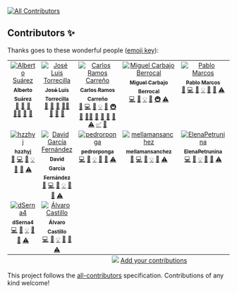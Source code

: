 
<!-- ALL-CONTRIBUTORS-BADGE:START - Do not remove or modify this section -->
[![All Contributors](https://img.shields.io/badge/all_contributors-16-orange.svg?style=flat-square)](#contributors-)
<!-- ALL-CONTRIBUTORS-BADGE:END -->
## Contributors ✨

Thanks goes to these wonderful people ([emoji key](https://allcontributors.org/docs/en/emoji-key)):
<!-- ALL-CONTRIBUTORS-LIST:START - Do not remove or modify this section -->
<!-- prettier-ignore-start -->
<!-- markdownlint-disable -->
<table>
  <tbody>
    <tr>
      <td align="center" valign="top" width="14.28%"><a href="https://scholar.google.es/citations?user=4X4znJIAAAAJ&hl=en"><img src="https://scholar.googleusercontent.com/citations?view_op=view_photo&user=4X4znJIAAAAJ&citpid=3?s=100" width="100px;" alt="Alberto Suárez"/><br /><sub><b>Alberto Suárez</b></sub></a><br /><a href="https://github.com/GAA-UAM/scikit-fda/issues?q=author%3A" title="Bug reports">🐛</a> <a href="https://github.com/GAA-UAM/scikit-fda/commits?author=" title="Documentation">📖</a> <a href="#ideas" title="Ideas, Planning, & Feedback">🤔</a> <a href="#mentoring" title="Mentoring">🧑‍🏫</a> <a href="#projectManagement" title="Project Management">📆</a> <a href="#research" title="Research">🔬</a></td>
      <td align="center" valign="top" width="14.28%"><a href="https://github.com/jltorrecilla"><img src="https://avatars.githubusercontent.com/u/5597899?v=4?s=100" width="100px;" alt="José Luis Torrecilla"/><br /><sub><b>José Luis Torrecilla</b></sub></a><br /><a href="https://github.com/GAA-UAM/scikit-fda/issues?q=author%3Ajltorrecilla" title="Bug reports">🐛</a> <a href="https://github.com/GAA-UAM/scikit-fda/commits?author=jltorrecilla" title="Documentation">📖</a> <a href="#ideas-jltorrecilla" title="Ideas, Planning, & Feedback">🤔</a> <a href="#mentoring-jltorrecilla" title="Mentoring">🧑‍🏫</a> <a href="#projectManagement-jltorrecilla" title="Project Management">📆</a> <a href="#research-jltorrecilla" title="Research">🔬</a> <a href="#talk-jltorrecilla" title="Talks">📢</a></td>
      <td align="center" valign="top" width="14.28%"><a href="https://github.com/vnmabus"><img src="https://avatars.githubusercontent.com/u/2364173?v=4?s=100" width="100px;" alt="Carlos Ramos Carreño"/><br /><sub><b>Carlos Ramos Carreño</b></sub></a><br /><a href="https://github.com/GAA-UAM/scikit-fda/issues?q=author%3Avnmabus" title="Bug reports">🐛</a> <a href="https://github.com/GAA-UAM/scikit-fda/commits?author=vnmabus" title="Code">💻</a> <a href="https://github.com/GAA-UAM/scikit-fda/commits?author=vnmabus" title="Documentation">📖</a> <a href="#example-vnmabus" title="Examples">💡</a> <a href="#ideas-vnmabus" title="Ideas, Planning, & Feedback">🤔</a> <a href="#infra-vnmabus" title="Infrastructure (Hosting, Build-Tools, etc)">🚇</a> <a href="#maintenance-vnmabus" title="Maintenance">🚧</a> <a href="#mentoring-vnmabus" title="Mentoring">🧑‍🏫</a> <a href="#projectManagement-vnmabus" title="Project Management">📆</a> <a href="#question-vnmabus" title="Answering Questions">💬</a> <a href="#research-vnmabus" title="Research">🔬</a> <a href="https://github.com/GAA-UAM/scikit-fda/pulls?q=is%3Apr+reviewed-by%3Avnmabus" title="Reviewed Pull Requests">👀</a> <a href="https://github.com/GAA-UAM/scikit-fda/commits?author=vnmabus" title="Tests">⚠️</a> <a href="#tutorial-vnmabus" title="Tutorials">✅</a> <a href="#talk-vnmabus" title="Talks">📢</a></td>
      <td align="center" valign="top" width="14.28%"><a href="https://github.com/mcarbajo"><img src="https://avatars.githubusercontent.com/u/23211688?v=4?s=100" width="100px;" alt="Miguel Carbajo Berrocal"/><br /><sub><b>Miguel Carbajo Berrocal</b></sub></a><br /><a href="https://github.com/GAA-UAM/scikit-fda/commits?author=mcarbajo" title="Code">💻</a> <a href="https://github.com/GAA-UAM/scikit-fda/commits?author=mcarbajo" title="Documentation">📖</a> <a href="#example-mcarbajo" title="Examples">💡</a> <a href="#ideas-mcarbajo" title="Ideas, Planning, & Feedback">🤔</a> <a href="#infra-mcarbajo" title="Infrastructure (Hosting, Build-Tools, etc)">🚇</a> <a href="https://github.com/GAA-UAM/scikit-fda/commits?author=mcarbajo" title="Tests">⚠️</a></td>
      <td align="center" valign="top" width="14.28%"><a href="https://github.com/pablomm"><img src="https://avatars.githubusercontent.com/u/16774925?v=4?s=100" width="100px;" alt="Pablo Marcos"/><br /><sub><b>Pablo Marcos</b></sub></a><br /><a href="https://github.com/GAA-UAM/scikit-fda/issues?q=author%3Apablomm" title="Bug reports">🐛</a> <a href="https://github.com/GAA-UAM/scikit-fda/commits?author=pablomm" title="Code">💻</a> <a href="https://github.com/GAA-UAM/scikit-fda/commits?author=pablomm" title="Documentation">📖</a> <a href="#example-pablomm" title="Examples">💡</a> <a href="#ideas-pablomm" title="Ideas, Planning, & Feedback">🤔</a> <a href="#research-pablomm" title="Research">🔬</a> <a href="https://github.com/GAA-UAM/scikit-fda/commits?author=pablomm" title="Tests">⚠️</a></td>
      <td align="center" valign="top" width="14.28%"><a href="https://github.com/amandaher"><img src="https://avatars.githubusercontent.com/u/10870521?v=4?s=100" width="100px;" alt="amandaher"/><br /><sub><b>amandaher</b></sub></a><br /><a href="https://github.com/GAA-UAM/scikit-fda/commits?author=amandaher" title="Code">💻</a> <a href="https://github.com/GAA-UAM/scikit-fda/commits?author=amandaher" title="Documentation">📖</a> <a href="#example-amandaher" title="Examples">💡</a> <a href="#ideas-amandaher" title="Ideas, Planning, & Feedback">🤔</a> <a href="#research-amandaher" title="Research">🔬</a> <a href="https://github.com/GAA-UAM/scikit-fda/commits?author=amandaher" title="Tests">⚠️</a></td>
      <td align="center" valign="top" width="14.28%"><a href="http://manso92.com/"><img src="https://avatars.githubusercontent.com/u/2530727?v=4?s=100" width="100px;" alt="Pablo"/><br /><sub><b>Pablo</b></sub></a><br /><a href="https://github.com/GAA-UAM/scikit-fda/issues?q=author%3Amanso92" title="Bug reports">🐛</a> <a href="https://github.com/GAA-UAM/scikit-fda/commits?author=manso92" title="Code">💻</a> <a href="https://github.com/GAA-UAM/scikit-fda/commits?author=manso92" title="Documentation">📖</a> <a href="#example-manso92" title="Examples">💡</a> <a href="#ideas-manso92" title="Ideas, Planning, & Feedback">🤔</a> <a href="#infra-manso92" title="Infrastructure (Hosting, Build-Tools, etc)">🚇</a> <a href="https://github.com/GAA-UAM/scikit-fda/commits?author=manso92" title="Tests">⚠️</a></td>
    </tr>
    <tr>
      <td align="center" valign="top" width="14.28%"><a href="https://github.com/hzzhyj"><img src="https://avatars.githubusercontent.com/u/22401286?v=4?s=100" width="100px;" alt="hzzhyj"/><br /><sub><b>hzzhyj</b></sub></a><br /><a href="https://github.com/GAA-UAM/scikit-fda/issues?q=author%3Ahzzhyj" title="Bug reports">🐛</a> <a href="https://github.com/GAA-UAM/scikit-fda/commits?author=hzzhyj" title="Code">💻</a> <a href="https://github.com/GAA-UAM/scikit-fda/commits?author=hzzhyj" title="Documentation">📖</a> <a href="#example-hzzhyj" title="Examples">💡</a> <a href="#ideas-hzzhyj" title="Ideas, Planning, & Feedback">🤔</a> <a href="#research-hzzhyj" title="Research">🔬</a> <a href="https://github.com/GAA-UAM/scikit-fda/commits?author=hzzhyj" title="Tests">⚠️</a></td>
      <td align="center" valign="top" width="14.28%"><a href="https://davidgarciafer.github.io/"><img src="https://avatars.githubusercontent.com/u/23263497?v=4?s=100" width="100px;" alt="David García Fernández"/><br /><sub><b>David García Fernández</b></sub></a><br /><a href="https://github.com/GAA-UAM/scikit-fda/issues?q=author%3ADavidGarciaFer" title="Bug reports">🐛</a> <a href="https://github.com/GAA-UAM/scikit-fda/commits?author=DavidGarciaFer" title="Code">💻</a> <a href="https://github.com/GAA-UAM/scikit-fda/commits?author=DavidGarciaFer" title="Documentation">📖</a> <a href="#example-DavidGarciaFer" title="Examples">💡</a> <a href="#ideas-DavidGarciaFer" title="Ideas, Planning, & Feedback">🤔</a> <a href="#research-DavidGarciaFer" title="Research">🔬</a> <a href="https://github.com/GAA-UAM/scikit-fda/commits?author=DavidGarciaFer" title="Tests">⚠️</a></td>
      <td align="center" valign="top" width="14.28%"><a href="https://github.com/pedrorponga"><img src="https://avatars.githubusercontent.com/u/32200195?v=4?s=100" width="100px;" alt="pedrorponga"/><br /><sub><b>pedrorponga</b></sub></a><br /><a href="https://github.com/GAA-UAM/scikit-fda/commits?author=pedrorponga" title="Code">💻</a> <a href="https://github.com/GAA-UAM/scikit-fda/commits?author=pedrorponga" title="Documentation">📖</a> <a href="#example-pedrorponga" title="Examples">💡</a> <a href="#ideas-pedrorponga" title="Ideas, Planning, & Feedback">🤔</a> <a href="#research-pedrorponga" title="Research">🔬</a> <a href="https://github.com/GAA-UAM/scikit-fda/commits?author=pedrorponga" title="Tests">⚠️</a></td>
      <td align="center" valign="top" width="14.28%"><a href="https://github.com/mellamansanchez"><img src="https://avatars.githubusercontent.com/u/38490771?v=4?s=100" width="100px;" alt="mellamansanchez"/><br /><sub><b>mellamansanchez</b></sub></a><br /><a href="https://github.com/GAA-UAM/scikit-fda/issues?q=author%3Amellamansanchez" title="Bug reports">🐛</a> <a href="https://github.com/GAA-UAM/scikit-fda/commits?author=mellamansanchez" title="Code">💻</a> <a href="https://github.com/GAA-UAM/scikit-fda/commits?author=mellamansanchez" title="Documentation">📖</a> <a href="#example-mellamansanchez" title="Examples">💡</a> <a href="#ideas-mellamansanchez" title="Ideas, Planning, & Feedback">🤔</a> <a href="https://github.com/GAA-UAM/scikit-fda/commits?author=mellamansanchez" title="Tests">⚠️</a></td>
      <td align="center" valign="top" width="14.28%"><a href="https://github.com/ElenaPetrunina"><img src="https://avatars.githubusercontent.com/u/61758794?v=4?s=100" width="100px;" alt="ElenaPetrunina"/><br /><sub><b>ElenaPetrunina</b></sub></a><br /><a href="https://github.com/GAA-UAM/scikit-fda/commits?author=ElenaPetrunina" title="Code">💻</a> <a href="https://github.com/GAA-UAM/scikit-fda/commits?author=ElenaPetrunina" title="Documentation">📖</a> <a href="#example-ElenaPetrunina" title="Examples">💡</a> <a href="#ideas-ElenaPetrunina" title="Ideas, Planning, & Feedback">🤔</a> <a href="#research-ElenaPetrunina" title="Research">🔬</a> <a href="https://github.com/GAA-UAM/scikit-fda/commits?author=ElenaPetrunina" title="Tests">⚠️</a></td>
      <td align="center" valign="top" width="14.28%"><a href="https://verso.mat.uam.es/web/index.php/es/directorio/26-pdef/266-rodriguez-ramirez-luis-alberto"><img src="https://verso.mat.uam.es/web/images/phocagallery/Retratos/thumbs/phoca_thumb_l_LAlbertoRodriguez.jpg?s=100" width="100px;" alt="Luis Alberto Rodriguez Ramirez"/><br /><sub><b>Luis Alberto Rodriguez Ramirez</b></sub></a><br /><a href="#ideas" title="Ideas, Planning, & Feedback">🤔</a></td>
      <td align="center" valign="top" width="14.28%"><a href="https://es.linkedin.com/in/sergioruizlozano"><img src="https://github.com/GAA-UAM/scikit-fda/blob/develop/docs/logos/logo_only/logo_only.png?s=100" width="100px;" alt="Sergio Ruiz Lozano"/><br /><sub><b>Sergio Ruiz Lozano</b></sub></a><br /><a href="#design" title="Design">🎨</a></td>
    </tr>
    <tr>
      <td align="center" valign="top" width="14.28%"><a href="https://github.com/dSerna4"><img src="https://avatars.githubusercontent.com/u/91683791?v=4?s=100" width="100px;" alt="dSerna4"/><br /><sub><b>dSerna4</b></sub></a><br /><a href="https://github.com/GAA-UAM/scikit-fda/commits?author=dSerna4" title="Code">💻</a> <a href="https://github.com/GAA-UAM/scikit-fda/commits?author=dSerna4" title="Documentation">📖</a> <a href="#example-dSerna4" title="Examples">💡</a> <a href="#ideas-dSerna4" title="Ideas, Planning, & Feedback">🤔</a> <a href="#research-dSerna4" title="Research">🔬</a> <a href="https://github.com/GAA-UAM/scikit-fda/commits?author=dSerna4" title="Tests">⚠️</a></td>
      <td align="center" valign="top" width="14.28%"><a href="https://github.com/alvaro-castillo"><img src="https://avatars.githubusercontent.com/u/47216026?v=4?s=100" width="100px;" alt="Álvaro Castillo"/><br /><sub><b>Álvaro Castillo</b></sub></a><br /><a href="https://github.com/GAA-UAM/scikit-fda/commits?author=alvaro-castillo" title="Code">💻</a> <a href="https://github.com/GAA-UAM/scikit-fda/commits?author=alvaro-castillo" title="Documentation">📖</a> <a href="#example-alvaro-castillo" title="Examples">💡</a> <a href="#ideas-alvaro-castillo" title="Ideas, Planning, & Feedback">🤔</a> <a href="#research-alvaro-castillo" title="Research">🔬</a> <a href="https://github.com/GAA-UAM/scikit-fda/commits?author=alvaro-castillo" title="Tests">⚠️</a></td>
    </tr>
  </tbody>
  <tfoot>
    <tr>
      <td align="center" size="13px" colspan="7">
        <img src="https://raw.githubusercontent.com/all-contributors/all-contributors-cli/1b8533af435da9854653492b1327a23a4dbd0a10/assets/logo-small.svg">
          <a href="https://all-contributors.js.org/docs/en/bot/usage">Add your contributions</a>
        </img>
      </td>
    </tr>
  </tfoot>
</table>

<!-- markdownlint-restore -->
<!-- prettier-ignore-end -->

<!-- ALL-CONTRIBUTORS-LIST:END -->

<!-- ALL-CONTRIBUTORS-LIST:START - Do not remove or modify this section -->
<!-- prettier-ignore-start -->
<!-- markdownlint-disable -->
<!-- markdownlint-restore -->
<!-- prettier-ignore-end -->
<!-- ALL-CONTRIBUTORS-LIST:END -->

This project follows the [all-contributors](https://github.com/all-contributors/all-contributors) specification. Contributions of any kind welcome!